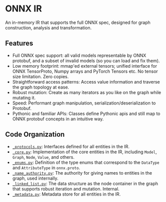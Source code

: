 # ONNX IR

An in-memory IR that supports the full ONNX spec, designed for graph construction, analysis and transformation.

## Features

- Full ONNX spec support: all valid models representable by ONNX protobuf, and a subset of invalid models (so you can load and fix them).
- Low memory footprint: mmap'ed external tensors; unified interface for ONNX TensorProto, Numpy arrays and PyTorch Tensors etc. No tensor size limitation. Zero copies.
- Straightforward access patterns: Access value information and traverse the graph topology at ease.
- Robust mutation: Create as many iterators as you like on the graph while mutating it.
- Speed: Performant graph manipulation, serialization/deserialization to Protobuf.
- Pythonic and familiar APIs: Classes define Pythonic apis and still map to ONNX protobuf concepts in an intuitive way.

## Code Organization

- [`_protocols.py`](_protocols.py): Interfaces defined for all entities in the IR.
- [`_core.py`](_core.py): Implementation of the core entities in the IR, including `Model`, `Graph`, `Node`, `Value`, and others.
- [`_enums.py`](_enums.py): Definition of the type enums that correspond to the `DataType` and `AttributeType` in `onnx.proto`.
- [`_name_authority.py`](_name_authority.py): The authority for giving names to entities in the graph, used internally.
- [`_linked_list.py`](_linked_list.py): The data structure as the node container in the graph that supports robust iteration and mutation. Internal.
- [`_metadata.py`](_metadata.py): Metadata store for all entities in the IR.
